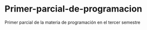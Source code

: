# Primer-parcial-de-programacion
Primer parcial de la materia de programación en el tercer semestre 
